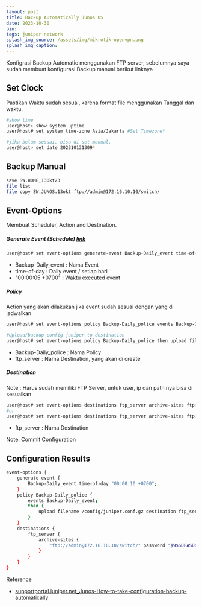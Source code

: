 ```yaml
---
layout: post
title: Backup Automatically Junos OS
date: 2023-10-30
pin: 
tags: juniper network
splash_img_source: /assets/img/mikrotik-openvpn.png
splash_img_caption: 
---
```


Konfigrasi Backup Automatic menggunakan FTP server, 
sebelumnya saya sudah membuat konfigurasi Backup manual berikut linknya 

## Set Clock
Pastikan Waktu sudah sesuai, karena format file menggunakan Tanggal dan waktu.

```bash
#show time 
user@host> show system uptime 
user@host# set system time-zone Asia/Jakarta #Set Timezone*

#jika belum sesuai, bisa di set manual.
user@host> set date 202310131309* 
```
## Backup Manual

```bash
save SW.HOME_13Okt23
file list
file copy SW.JUNOS.13okt ftp://admin@172.16.10.10/switch/
```

## Event-Options
Membuat Scheduler, Action and Destination.

##### Generate Event (Schedule) [link](https://www.juniper.net/documentation/us/en/software/junos/automation-scripting/topics/ref/statement/generate-event-edit-event-options.html)

```sh
user@host# set event-options generate-event Backup-Daily_event time-of-day "00:00:05 +0700"
```
- Backup-Daily_event : Nama Event
- time-of-day        : Daily event / setiap hari
- "00:00:05 +0700"   : Waktu executed event

##### Policy
Action yang akan dilakukan jika event sudah sesuai dengan yang di jadwalkan
```sh
user@host# set event-options policy Backup-Daily_police events Backup-Daily_event

#Upload/backup config juniper to destination
user@host# set event-options policy Backup-Daily_police then upload filename /config/juniper.conf.gz destination ftp_server
```
- Backup-Daily_police : Nama Policy
- ftp_server          : Nama Destination, yang akan di create

##### Destination
Note : Harus sudah memiliki FTP Server, untuk user, ip dan path nya bisa di sesuaikan
```bash
user@host# set event-options destinations ftp_server archive-sites ftp://admin@172.16.10.10/switch/ password test112233
#or
user@host# set event-options destinations ftp_server archive-sites ftp://admin:test112233@172.16.10.10/switch/
```
- ftp_server : Nama Destination

Note: Commit Configuration

## Configuration Results
```bash
event-options {
    generate-event {
        Backup-Daily_event time-of-day "00:00:10 +0700";
    }
    policy Backup-Daily_police {
        events Backup-Daily_event;
        then {
            upload filename /config/juniper.conf.gz destination ftp_server;
        }
    }
    destinations {
        ftp_server {
            archive-sites {
                "ftp://admin@172.16.10.10/switch/" password "$9$SDFASDdfsdfsdfSDsfsdFSDd"; ## SECRET-DATA
            }
        }
    }
}
```

Reference
- [supportportal.juniper.net_Junos-How-to-take-configuration-backup-automatically](https://supportportal.juniper.net/s/article/Junos-How-to-take-configuration-backup-automatically?language=en_US)